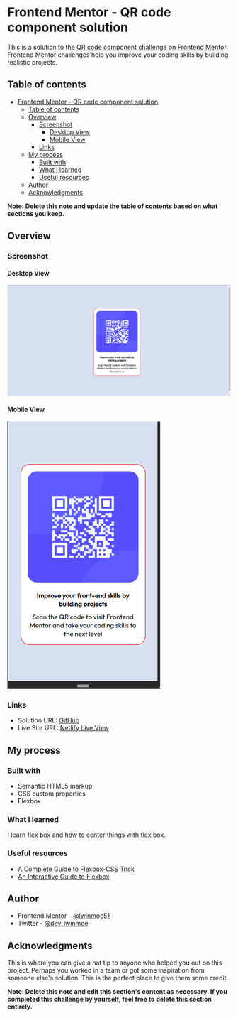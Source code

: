 # Frontend Mentor - QR code component solution

This is a solution to the [QR code component challenge on Frontend Mentor](https://www.frontendmentor.io/challenges/qr-code-component-iux_sIO_H). Frontend Mentor challenges help you improve your coding skills by building realistic projects. 

## Table of contents

- [Frontend Mentor - QR code component solution](#frontend-mentor---qr-code-component-solution)
  - [Table of contents](#table-of-contents)
  - [Overview](#overview)
    - [Screenshot](#screenshot)
      - [Desktop View](#desktop-view)
      - [Mobile View](#mobile-view)
    - [Links](#links)
  - [My process](#my-process)
    - [Built with](#built-with)
    - [What I learned](#what-i-learned)
    - [Useful resources](#useful-resources)
  - [Author](#author)
  - [Acknowledgments](#acknowledgments)

**Note: Delete this note and update the table of contents based on what sections you keep.**

## Overview

### Screenshot

#### Desktop View
![DesktopView](/qr-code-component-main/solutionSS/desktopView.png)

#### Mobile View
![MobileView](/qr-code-component-main/solutionSS/mobileView.png)

### Links

- Solution URL: [GitHub](https://github.com/lwinmoe51/FrontendMentor/tree/main/qr-code-component-main)
- Live Site URL: [Netlify Live View](lwin-qr-code-component-frontendmentor.netlify.app)

## My process

### Built with

- Semantic HTML5 markup
- CSS custom properties
- Flexbox

### What I learned

I learn flex box and how to center things with flex box.

### Useful resources

- [A Complete Guide to Flexbox-CSS Trick](https://css-tricks.com/snippets/css/a-guide-to-flexbox/)
- [An Interactive Guide to Flexbox](https://www.joshwcomeau.com/css/interactive-guide-to-flexbox/)

## Author

- Frontend Mentor - [@lwinmoe51](https://www.frontendmentor.io/profile/lwinmoe51)
- Twitter - [@dev_lwinmoe](https://twitter.com/dev_lwinmoe)

## Acknowledgments

This is where you can give a hat tip to anyone who helped you out on this project. Perhaps you worked in a team or got some inspiration from someone else's solution. This is the perfect place to give them some credit.

**Note: Delete this note and edit this section's content as necessary. If you completed this challenge by yourself, feel free to delete this section entirely.**
